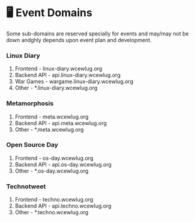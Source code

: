 # 🖥 Event Domains

Some sub-domains are reserved specially for events and may/may not be down andghly depends upon event plan and development.

### Linux Diary

1. Frontend - linux-diary.wcewlug.org
2. Backend API - api.linux-diary.wcewlug.org
3. War Games - wargame.linux-diary.wcewlug.org
4. Other - \*.linux-diary.wcewlug.org

### Metamorphosis

1. Frontend - meta.wcewlug.org
2. Backend API - api.meta.wcewlug.org
3. Other - \*.meta.wcewlug.org

### Open Source Day

1. Frontend - os-day.wcewlug.org
2. Backend API - api.os-day.wcewlug.org
3. Other - \*.os-day.wcewlug.org

### Technotweet

1. Frontend - techno.wcewlug.org
2. Backend API - api.techno.wcewlug.org
3. Other - \*.techno.wcewlug.org
